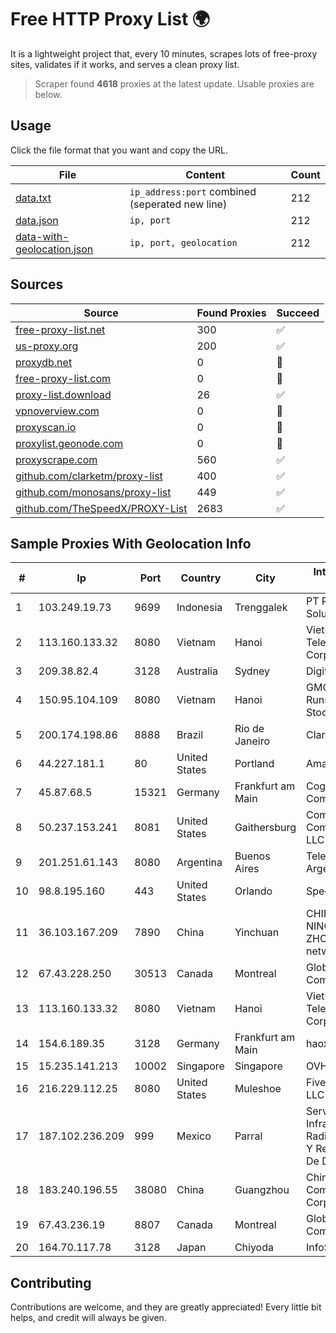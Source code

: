
# Free HTTP Proxy List 🌍

It is a lightweight project that, every 10 minutes, scrapes lots of free-proxy sites, validates if it works, and serves a clean proxy list.


> Scraper found **4618** proxies at the latest update. Usable proxies are below.

## Usage

Click the file format that you want and copy the URL.


|File|Content|Count|
|----|-------|-----|
|[data.txt](https://raw.githubusercontent.com/themiralay/Proxy-List-World/master/data.txt)|`ip_address:port` combined (seperated new line)|212|
|[data.json](https://raw.githubusercontent.com/themiralay/Proxy-List-World/master/data.json)|`ip, port`|212|
|[data-with-geolocation.json](https://raw.githubusercontent.com/themiralay/Proxy-List-World/master/data-with-geolocation.json)|`ip, port, geolocation`|212|

## Sources

|Source|Found Proxies|Succeed|
|------|-------------|-------|
|[free-proxy-list.net](https://free-proxy-list.net)|300|✅|
|[us-proxy.org](https://www.us-proxy.org)|200|✅|
|[proxydb.net](http://proxydb.net)|0|🚫|
|[free-proxy-list.com](https://free-proxy-list.com/?page=&port=&type%5B%5D=http&type%5B%5D=https&up_time=0&search=Search)|0|🚫|
|[proxy-list.download](https://www.proxy-list.download/HTTP)|26|✅|
|[vpnoverview.com](https://vpnoverview.com/privacy/anonymous-browsing/free-proxy-servers)|0|🚫|
|[proxyscan.io](https://www.proxyscan.io)|0|🚫|
|[proxylist.geonode.com](https://proxylist.geonode.com/api/proxy-list?limit=300&page=1&sort_by=lastChecked&sort_type=desc&protocols=http,https)|0|🚫|
|[proxyscrape.com](https://api.proxyscrape.com/v2/?request=displayproxies&protocol=http&timeout=10000&country=all&ssl=all&anonymity=all)|560|✅|
|[github.com/clarketm/proxy-list](https://raw.githubusercontent.com/clarketm/proxy-list/master/proxy-list-raw.txt)|400|✅|
|[github.com/monosans/proxy-list](https://raw.githubusercontent.com/monosans/proxy-list/main/proxies/http.txt)|449|✅|
|[github.com/TheSpeedX/PROXY-List](https://raw.githubusercontent.com/TheSpeedX/PROXY-List/master/http.txt)|2683|✅|


## Sample Proxies With Geolocation Info

|#|Ip|Port|Country|City|Internet Service Provider|
|-|--|----|-------|----|-------------------------|
|1|103.249.19.73|9699|Indonesia|Trenggalek|PT Rafa Teknologi Solusi|
|2|113.160.133.32|8080|Vietnam|Hanoi|VietNam Post and Telecom Corporation|
|3|209.38.82.4|3128|Australia|Sydney|DigitalOcean, LLC|
|4|150.95.104.109|8080|Vietnam|Hanoi|GMO-Z.com Runsystem Joint Stock Company|
|5|200.174.198.86|8888|Brazil|Rio de Janeiro|Claro S.A|
|6|44.227.181.1|80|United States|Portland|Amazon.com, Inc.|
|7|45.87.68.5|15321|Germany|Frankfurt am Main|Cogent Communications|
|8|50.237.153.241|8081|United States|Gaithersburg|Comcast Cable Communications, LLC|
|9|201.251.61.143|8080|Argentina|Buenos Aires|Telefonica de Argentina|
|10|98.8.195.160|443|United States|Orlando|Spectrum|
|11|36.103.167.209|7890|China|Yinchuan|CHINANET NINGXIA province ZHONGWEI IDC network|
|12|67.43.228.250|30513|Canada|Montreal|GloboTech Communications|
|13|113.160.133.32|8080|Vietnam|Hanoi|VietNam Post and Telecom Corporation|
|14|154.6.189.35|3128|Germany|Frankfurt am Main|haoxiangyun|
|15|15.235.141.213|10002|Singapore|Singapore|OVH SAS|
|16|216.229.112.25|8080|United States|Muleshoe|Five Area Systems, LLC|
|17|187.102.236.209|999|Mexico|Parral|Servicios De Infraestructura De Radiocomunicacion Y Redes Privadas De Datos Hype|
|18|183.240.196.55|38080|China|Guangzhou|China Mobile Communications Corporation|
|19|67.43.236.19|8807|Canada|Montreal|GloboTech Communications|
|20|164.70.117.78|3128|Japan|Chiyoda|InfoSphere|



## Contributing

Contributions are welcome, and they are greatly appreciated! Every
little bit helps, and credit will always be given.


